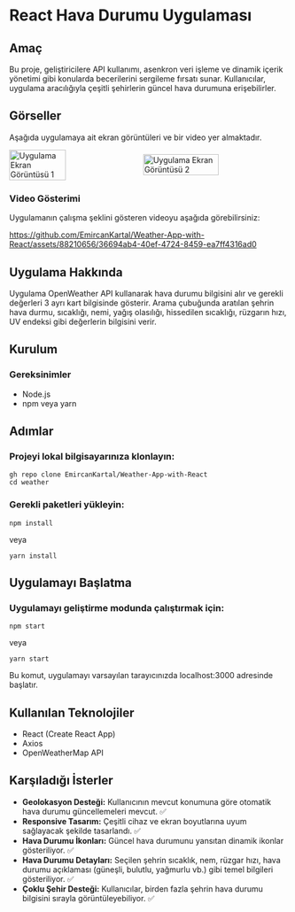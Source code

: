 # React Hava Durumu Uygulaması

## Amaç
Bu proje, geliştiricilere API kullanımı, asenkron veri işleme ve dinamik içerik yönetimi gibi konularda becerilerini sergileme fırsatı sunar. Kullanıcılar, uygulama aracılığıyla çeşitli şehirlerin güncel hava durumuna erişebilirler.

## Görseller
Aşağıda uygulamaya ait ekran görüntüleri ve bir video yer almaktadır. 


<div style="display: flex; justify-content: space-between; align-items: center;">
  <img src="https://github.com/EmircanKartal/Weather-App-with-React/assets/88210656/895e13fe-9498-47e8-a450-2608018fcc7c" alt="Uygulama Ekran Görüntüsü 1" style="width: 45%;">
  <img src="https://github.com/EmircanKartal/Weather-App-with-React/assets/88210656/8c72ff73-7af5-4a0b-bab5-d324239611be" alt="Uygulama Ekran Görüntüsü 2" style="width: 52%;">
</div>


### Video Gösterimi
Uygulamanın çalışma şeklini gösteren videoyu aşağıda görebilirsiniz:


https://github.com/EmircanKartal/Weather-App-with-React/assets/88210656/36694ab4-40ef-4724-8459-ea7ff4316ad0


## Uygulama Hakkında
Uygulama OpenWeather API kullanarak hava durumu bilgisini alır ve gerekli değerleri 3 ayrı kart bilgisinde gösterir. Arama çubuğunda aratılan şehrin hava durmu, sıcaklığı, nemi, yağış olasılığı, hissedilen sıcaklığı, rüzgarın hızı, UV endeksi gibi değerlerin bilgisini verir.

## Kurulum

### Gereksinimler
- Node.js
- npm veya yarn

## Adımlar
### Projeyi lokal bilgisayarınıza klonlayın:
```
gh repo clone EmircanKartal/Weather-App-with-React
cd weather
```
### Gerekli paketleri yükleyin:
```
npm install
```
veya
```
yarn install
```

## Uygulamayı Başlatma
### Uygulamayı geliştirme modunda çalıştırmak için:
```
npm start
```
veya
```
yarn start
```

Bu komut, uygulamayı varsayılan tarayıcınızda localhost:3000 adresinde başlatır.

## Kullanılan Teknolojiler
- React (Create React App)
- Axios
- OpenWeatherMap API

## Karşıladığı İsterler
- **Geolokasyon Desteği:** Kullanıcının mevcut konumuna göre otomatik hava durumu güncellemeleri mevcut. ✅
- **Responsive Tasarım:** Çeşitli cihaz ve ekran boyutlarına uyum sağlayacak şekilde tasarlandı. ✅
- **Hava Durumu İkonları:** Güncel hava durumunu yansıtan dinamik ikonlar gösteriliyor. ✅
- **Hava Durumu Detayları:** Seçilen şehrin sıcaklık, nem, rüzgar hızı, hava durumu açıklaması (güneşli, bulutlu, yağmurlu vb.) gibi temel bilgileri gösteriliyor. ✅
- **Çoklu Şehir Desteği:** Kullanıcılar, birden fazla şehrin hava durumu bilgisini sırayla görüntüleyebiliyor. ✅
